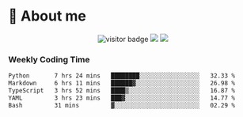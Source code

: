 <!-- ![](https://youpai.roccoshi.top/img/20200804214216.png) -->

# 🧐 About me
 
<p align="center">
<img src="https://visitor-badge.laobi.icu/badge?page_id=Lincest.Lincest&title=hits" alt="visitor badge"/>
<a href="mailto:imroccoshi@gmail.com"><img src="https://img.shields.io/badge/gmail-imroccoshi%40gmail.com-red"></a>
<a href="https://blog.roccoshi.top"><img src="https://img.shields.io/badge/blog-roccoshi-green"></a>
</p>

### Weekly Coding Time

<!--START_SECTION:waka-->

```txt
Python       7 hrs 24 mins   ████████░░░░░░░░░░░░░░░░░   32.33 %
Markdown     6 hrs 11 mins   ██████▓░░░░░░░░░░░░░░░░░░   26.98 %
TypeScript   3 hrs 52 mins   ████▒░░░░░░░░░░░░░░░░░░░░   16.87 %
YAML         3 hrs 23 mins   ███▓░░░░░░░░░░░░░░░░░░░░░   14.77 %
Bash         31 mins         ▓░░░░░░░░░░░░░░░░░░░░░░░░   02.29 %
```

<!--END_SECTION:waka-->


